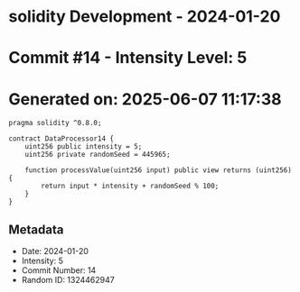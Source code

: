 ﻿# solidity Development - 2024-01-20
# Commit #14 - Intensity Level: 5
# Generated on: 2025-06-07 11:17:38
```solidity
pragma solidity ^0.8.0;

contract DataProcessor14 {
    uint256 public intensity = 5;
    uint256 private randomSeed = 445965;

    function processValue(uint256 input) public view returns (uint256) {
        return input * intensity + randomSeed % 100;
    }
}
```
## Metadata
- Date: 2024-01-20
- Intensity: 5
- Commit Number: 14
- Random ID: 1324462947
